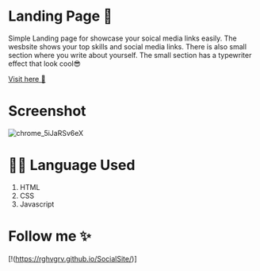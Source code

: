 # Landing Page 🛬
Simple Landing page for showcase your soical media links easily. The wesbsite shows your top skills and social media links. There is also small section where you write about yourself.
The small section has a typewriter effect that look cool😎

[Visit here 🚀](https://rghvgrv.github.io/ProfileCard/) 

# Screenshot

![chrome_5iJaRSv6eX](https://i.ibb.co/ChMRYfN/Screenshot-2021-12-02-000909.png)




# 👩‍💻 Language Used 
1. HTML
2. CSS
3. Javascript 

# Follow me ✨
[!(https://rghvgrv.github.io/SocialSite/)]

